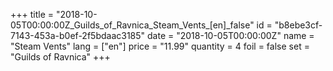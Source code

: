 +++
title = "2018-10-05T00:00:00Z_Guilds_of_Ravnica_Steam_Vents_[en]_false"
id = "b8ebe3cf-7143-453a-b0ef-2f5bdaac3185"
date = "2018-10-05T00:00:00Z"
name = "Steam Vents"
lang = ["en"]
price = "11.99"
quantity = 4
foil = false
set = "Guilds of Ravnica"
+++
